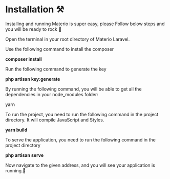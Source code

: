 <h1>Installation ⚒️</h1>
<p>Installing and running Materio is super easy, please Follow below steps and you will be ready to rock 🤘</p>

<p>Open the terminal in your root directory of Materio Laravel.</p>
<p>Use the following command to install the composer</p>
<b>composer install</b>
<p>Run the following command to generate the key</p>
<b>php artisan key:generate</b>
<p>By running the following command, you will be able to get all the dependencies in your node_modules folder:</p>
yarn</b>
<p>To run the project, you need to run the following command in the project directory. It will compile JavaScript and Styles.</p>
<b>yarn build</b>
<p>To serve the application, you need to run the following command in the project directory</p>
<b>php artisan serve</b>
<p>Now navigate to the given address, and you will see your application is running.🥳</p>
